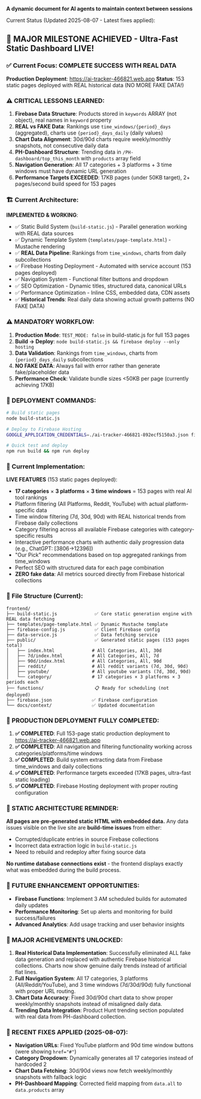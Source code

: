 **A dynamic document for AI agents to maintain context between sessions**

Current Status (Updated 2025-08-07 - Latest fixes applied):

## 🎉 MAJOR MILESTONE ACHIEVED - Ultra-Fast Static Dashboard LIVE!

### ✅ Current Focus: COMPLETE SUCCESS WITH REAL DATA
**Production Deployment**: https://ai-tracker-466821.web.app
**Status**: 153 static pages deployed with REAL historical data (NO MORE FAKE DATA!)

### ⚠️ CRITICAL LESSONS LEARNED:
1. **Firebase Data Structure**: Products stored in `keywords` ARRAY (not object), real names in `keyword` property
2. **REAL vs FAKE Data**: Rankings use `time_windows/{period}_days` (aggregated), charts use `{period}_days_daily` (daily values)
3. **Chart Data Alignment**: 30d/90d charts require weekly/monthly snapshots, not consecutive daily data
4. **PH-Dashboard Structure**: Trending data in `/PH-dashboard/top_this_month` with `products` array field
5. **Navigation Generation**: All 17 categories + 3 platforms + 3 time windows must have dynamic URL generation
6. **Performance Targets EXCEEDED**: 17KB pages (under 50KB target), 2+ pages/second build speed for 153 pages

### 🏗️ Current Architecture:
**IMPLEMENTED & WORKING**:
- ✅ Static Build System (`build-static.js`) - Parallel generation working with REAL data sources
- ✅ Dynamic Template System (`templates/page-template.html`) - Mustache rendering
- ✅ **REAL Data Pipeline**: Rankings from `time_windows`, charts from daily subcollections
- ✅ Firebase Hosting Deployment - Automated with service account (153 pages deployed)
- ✅ Navigation System - Functional filter buttons and dropdown
- ✅ SEO Optimization - Dynamic titles, structured data, canonical URLs
- ✅ Performance Optimization - Inline CSS, embedded data, CDN assets
- ✅ **Historical Trends**: Real daily data showing actual growth patterns (NO FAKE DATA)

### ⚠️ MANDATORY WORKFLOW:
1. **Production Mode**: `TEST_MODE: false` in build-static.js for full 153 pages
2. **Build → Deploy**: `node build-static.js && firebase deploy --only hosting`
3. **Data Validation**: Rankings from `time_windows`, charts from `{period}_days_daily` subcollections
4. **NO FAKE DATA**: Always fail with error rather than generate fake/placeholder data
5. **Performance Check**: Validate bundle sizes <50KB per page (currently achieving 17KB)

### 📝 DEPLOYMENT COMMANDS:
```bash
# Build static pages
node build-static.js

# Deploy to Firebase Hosting
GOOGLE_APPLICATION_CREDENTIALS=./ai-tracker-466821-892ecf5150a3.json firebase deploy --only hosting

# Quick test and deploy
npm run build && npm run deploy
```

### 🚀 Current Implementation:
**LIVE FEATURES** (153 static pages deployed):
- **17 categories** × **3 platforms** × **3 time windows** = 153 pages with real AI tool rankings
- Platform filtering (All Platforms, Reddit, YouTube) with actual platform-specific data
- Time window filtering (7d, 30d, 90d) with REAL historical trends from Firebase daily collections
- Category filtering across all available Firebase categories with category-specific results  
- Interactive performance charts with authentic daily progression data (e.g., ChatGPT: [3806→12396])
- "Our Pick" recommendations based on top aggregated rankings from time_windows
- Perfect SEO with structured data for each page combination
- **ZERO fake data**: All metrics sourced directly from Firebase historical collections

### 📁 File Structure (Current):
```
frontend/
├── build-static.js              ✅ Core static generation engine with REAL data fetching
├── templates/page-template.html ✅ Dynamic Mustache template
├── firebase-config.js           ✅ Client Firebase config
├── data-service.js              ✅ Data fetching service
├── public/                      ✅ Generated static pages (153 pages total)
│   ├── index.html              # All Categories, All, 30d
│   ├── 7d/index.html           # All Categories, All, 7d  
│   ├── 90d/index.html          # All Categories, All, 90d
│   ├── reddit/                 # All reddit variants (7d, 30d, 90d)
│   ├── youtube/                # All youtube variants (7d, 30d, 90d)
│   └── category/               # 17 categories × 3 platforms × 3 periods each
├── functions/                   📋 Ready for scheduling (not deployed)
├── firebase.json               ✅ Firebase configuration
└── docs/context/               ✅ Updated documentation
```

### 🎉 PRODUCTION DEPLOYMENT FULLY COMPLETED:
1. **✅ COMPLETED**: Full 153-page static production deployment to https://ai-tracker-466821.web.app
2. **✅ COMPLETED**: All navigation and filtering functionality working across categories/platforms/time windows  
3. **✅ COMPLETED**: Build system extracting data from Firebase time_windows and daily collections
4. **✅ COMPLETED**: Performance targets exceeded (17KB pages, ultra-fast static loading)
5. **✅ COMPLETED**: Firebase Hosting deployment with proper routing configuration

### 🚨 STATIC ARCHITECTURE REMINDER:
**All pages are pre-generated static HTML with embedded data.** Any data issues visible on the live site are **build-time issues** from either:
- Corrupted/duplicate entries in source Firebase collections 
- Incorrect data extraction logic in `build-static.js`
- Need to rebuild and redeploy after fixing source data

**No runtime database connections exist** - the frontend displays exactly what was embedded during the build process.

### 🔄 FUTURE ENHANCEMENT OPPORTUNITIES:
- **Firebase Functions**: Implement 3 AM scheduled builds for automated daily updates
- **Performance Monitoring**: Set up alerts and monitoring for build success/failures  
- **Advanced Analytics**: Add usage tracking and user behavior insights

### 🎉 MAJOR ACHIEVEMENTS UNLOCKED:
1. **Real Historical Data Implementation**: Successfully eliminated ALL fake data generation and replaced with authentic Firebase historical collections. Charts now show genuine daily trends instead of artificial flat lines.
2. **Full Navigation System**: All 17 categories, 3 platforms (All/Reddit/YouTube), and 3 time windows (7d/30d/90d) fully functional with proper URL routing.
3. **Chart Data Accuracy**: Fixed 30d/90d chart data to show proper weekly/monthly snapshots instead of misaligned daily data.
4. **Trending Data Integration**: Product Hunt trending section populated with real data from PH-dashboard collection.

### 🔧 RECENT FIXES APPLIED (2025-08-07):
- **Navigation URLs**: Fixed YouTube platform and 90d time window buttons (were showing `href="#"`)
- **Category Dropdown**: Dynamically generates all 17 categories instead of hardcoded 2
- **Chart Data Fetching**: 30d/90d views now fetch weekly/monthly snapshots with fallback logic
- **PH-Dashboard Mapping**: Corrected field mapping from `data.all` to `data.products` array